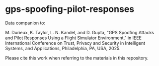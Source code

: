 # gps-spoofing-pilot-responses
Data companion to:

M. Durieux, K. Taylor, L. N. Kandel, and D. Gupta, "GPS Spoofing Attacks and Pilot Responses Using a Flight Simulator Environment,"
in IEEE International Conference on Trust, Privacy and Security in Intelligent Systems, and Applications, Philadelphia, PA, USA, 2025.

Please cite this work when referring to the materials in this repository.
